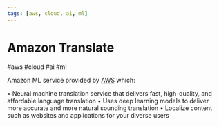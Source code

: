 ```yaml
---
tags: [aws, cloud, ai, ml]
---
```

# Amazon Translate
#aws #cloud #ai #ml 

Amazon ML service provided by [AWS](Cloud%20Computing/AWS/AWS.md) which:


• Neural machine translation service that delivers
fast, high-quality, and affordable language
translation
• Uses deep learning models to deliver more accurate
and more natural sounding translation
• Localize content such as websites and applications
for your diverse users